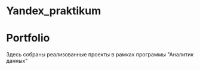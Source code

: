 # Yandex_praktikum
# Portfolio    

Здесь собраны реализованные проекты в рамках программы "Аналитик данных"

